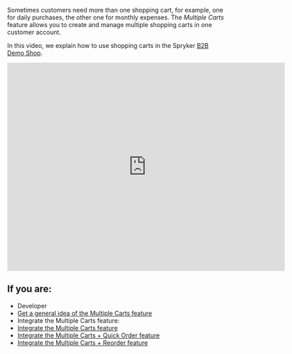 Sometimes customers need more than one shopping cart, for example, one for daily purchases, the other one for monthly expenses. The *Multiple Carts* feature allows you to create and manage multiple shopping carts in one customer account.

In this video, we explain how to use shopping carts in the Spryker [B2B Demo Shop](https://documentation.spryker.com/docs/b2b-suite).
<iframe src="https://fast.wistia.net/embed/iframe/s776wlo9ds" title="How to use Shopping Carts in Spryker" allowtransparency="true" frameborder="0" scrolling="no" class="wistia_embed" name="wistia_embed" allowfullscreen="0" mozallowfullscreen="0" webkitallowfullscreen="0" oallowfullscreen="0" msallowfullscreen="0" width="640" height="480"></iframe>

## If you are:

<div class="mr-container">
    <div class="mr-list-container">
        <!-- col1 -->
        <div class="mr-col">
            <ul class="mr-list mr-list-green">
                <li class="mr-title">Developer</li>
                <li><a href="https://documentation.spryker.com/docs/multiple-carts-overview" class="mr-link">Get a general idea of the Multiple Carts feature</a></li>
                <li>Integrate the Multiple Carts feature:</li>
                <li><a href="https://documentation.spryker.com/docs/multiple-carts-feature-integration" class="mr-link">Integrate the Multiple Carts feature</a></li>
                <li><a href="https://documentation.spryker.com/docs/multiple-carts-quick-order-integration" class="mr-link">Integrate the Multiple Carts + Quick Order feature</a></li>
                <li><a href="https://documentation.spryker.com/docs/multiple-carts-reorder-feature-integration" class="mr-link">Integrate the Multiple Carts + Reorder feature</a></li> 
            </ul>
        </div>
    </div>
</div>